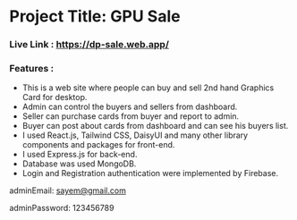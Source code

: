 # Project Title: GPU Sale
### Live Link : https://dp-sale.web.app/
### Features :
* This is a web site where people can buy and sell 2nd hand Graphics Card for desktop.
* Admin can control the buyers and sellers from dashboard.
* Seller can purchase cards from buyer and report to admin.
* Buyer can post about cards from dashboard and can see his buyers list. 
* I used React.js, Tailwind CSS, DaisyUI and many other library components and packages for front-end.
* I used Express.js for back-end.
* Database was used MongoDB.
* Login and Registration authentication were implemented by Firebase.

adminEmail: sayem@gmail.com

adminPassword: 123456789



